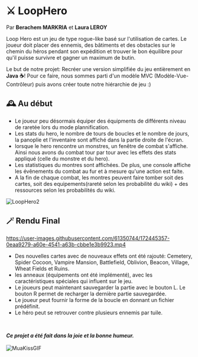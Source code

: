 # ⚔️ LoopHero

Par **Berachem MARKRIA** et **Laura LEROY**

Loop Hero est un jeu de type rogue-like basé sur l'utilisation de cartes. Le joueur doit placer des ennemis, des bâtiments et des obstacles sur le chemin du héros pendant son expédition et trouver le bon équilibre pour qu'il puisse survivre et gagner un maximum de butin.

Le but de notre projet: Recréer une version simplifiée du jeu entièrement en **Java** **☕**! Pour ce faire, nous sommes parti d'un modèle MVC (Modèle-Vue-Contrôleur) puis avons créer toute notre hiérarchie de jeu :)

## 🕰️ Au début

- Le joueur peu désormais équiper des équipments de différents niveau de raretée lors du mode plannification.
- Les stats du hero, le nombre de tours de boucles et le nombre de jours, la panoplie et l'inventaire sont affiché dans la partie droite de l'écran.
- lorsque le hero rencontre un monstres, un fenêtre de combat s'affiche. Ainsi nous avons du combat tour par tour avec les effets des stats appliqué (celle du monstre et du hero).
- Les statistiques du montres sont affichées. De plus, une console affiche les évênements du combat au fur et à mesure qu'une action est faite.
- A la fin de chaque combat, les montres peuvent faire tomber soit des cartes, soit des equipements(rareté selon les probabilité du wiki) + des ressources selon les probabilités du wiki.

![LoopHero2](https://user-images.githubusercontent.com/61350744/172448923-8c36362f-5639-4ceb-8360-a1310d8dbe67.png)

## 🪄 Rendu Final 

https://user-images.githubusercontent.com/61350744/172445357-0eaa9279-a60e-4541-a63b-cbbe1e3b9923.mp4


- Des nouvelles cartes avec de nouveaux effets ont été rajouté: Cemetery, Spider Cocoon, Vampire Mansion, Battlefield, Oblivion, Beacon, Village, Wheat Fields et Ruins.
- les anneaux (équipements ont été implémenté), avec les caractéristiques spéciales qui influent sur le jeu.
- Le joueurs peut maintenant sauvegarder la partie avec le bouton L. Le bouton R permet de recharger la dernière partie sauvegardée.
- Le joueur peut fournir la forme de la boucle en donnant un fichier prédéfinit.
- Le héro peut se retrouver contre plusieurs ennemis par tuile.


<br>
  
**_Ce projet a été fait dans la joie et la bonne humeur._** <br><br>
![MuaKissGIF](https://user-images.githubusercontent.com/61350744/172451168-71dbe760-4b8e-4d87-a419-797da5593b7c.gif)
  


